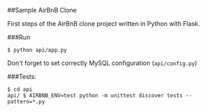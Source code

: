 ##Sample AirBnB Clone

First steps of the AirBnB clone project written in Python with Flask.


###Run

```
$ python api/app.py
```

Don't forget to set correctly MySQL configuration (`api/config.py`)


###Tests:

```
$ cd api
api/ $ AIRBNB_ENV=test python -m unittest discover tests --pattern=*.py
```